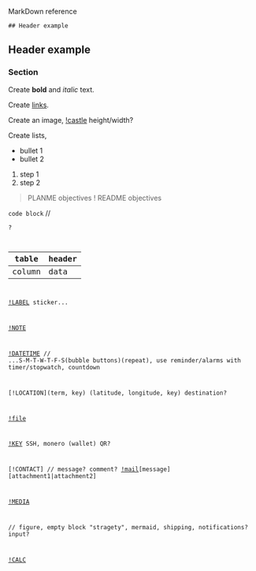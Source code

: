 
MarkDown reference

`## Header example`

## Header example

### Section

Create **bold** and *italic* text.

Create [links]().

Create an image, [!castle](https://cdn.jsdelivr.net/gh/nfnth/nfnth@latest/res/castle/castle2.png) height/width?

Create lists,

- bullet 1
- bullet 2
   
1. step 1
1. step 2

> PLANME objectives
>! README objectives

```code block``` //<pre><code>?
   
|table|header|
|-|-|
|column|data|

[!LABEL](text|color) sticker...

[!NOTE](text)

[!DATETIME](utc|text|duration|frequency) // ...S-M-T-W-T-F-S(bubble buttons)(repeat), use reminder/alarms with timer/stopwatch, countdown

[!LOCATION](term, key) (latitude, longitude, key) destination?

[!file]()

[!KEY](type|value) SSH, monero (wallet) QR?

[!CONTACT] // message? comment? [!mail](to|from|subject)[message][attachment1|attachment2]

[!MEDIA]()

 // figure, empty block "stragety", mermaid, shipping, notifications? input?

[!CALC](ledger/payment?)

